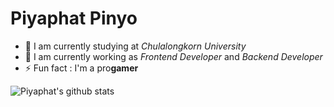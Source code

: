 # Piyaphat Pinyo

<!-- **remove158/remove158** is a ✨ _special_ ✨ repository because its `README.md` (this file) appears on your GitHub profile.-->

-   🌱 I am currently studying at _Chulalongkorn University_
-   🔭 I am currently working as _Frontend Developer_ and _Backend Developer_
-   ⚡ Fun fact : I'm a pro**gamer**

![Piyaphat's github stats](https://github-readme-stats.vercel.app/api?username=remove158&hide=stars&count_private=true&show_icons=true)
